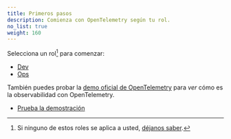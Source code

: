 ```yaml
---
title: Primeros pasos
description: Comienza con OpenTelemetry según tu rol.
no_list: true
weight: 160
---
```


Selecciona un rol[^1] para comenzar:

<div class="l-get-started-buttons justify-content-start mt-3 ms-3">

- [Dev](dev/)
- [Ops](ops/)

</div>

También puedes probar la [demo oficial de OpenTelemetry][demo] para _ver_ cómo es
la observabilidad con OpenTelemetry.

<div class="l-primary-buttons justify-content-start mt-3 mb-5 ms-3">

- [Prueba la demostración][demo]

</div>

[^1]: Si ninguno de estos roles se aplica a usted, [déjanos saber][].

[demo]: /ecosystem/demo/
[déjanos saber]:
  https://github.com/open-telemetry/opentelemetry.io/issues/new?title=Add%20a%20new%20persona:%20My%20Persona&body=Provide%20a%20description%20of%20your%20role%20and%20responsibilities%20and%20what%20your%20observability%20goals%20are
